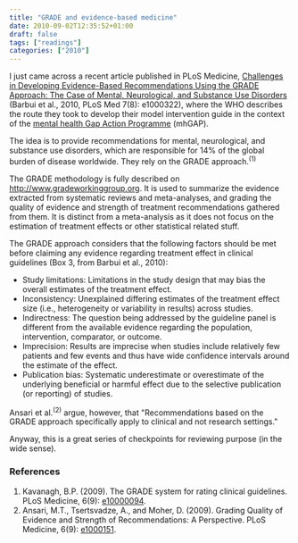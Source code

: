 ```yaml
---
title: "GRADE and evidence-based medicine"
date: 2010-09-02T12:35:52+01:00
draft: false
tags: ["readings"]
categories: ["2010"]
---
```


I just came across a recent article published in PLoS Medicine, [Challenges in Developing Evidence-Based Recommendations Using the GRADE Approach: The Case of Mental, Neurological, and Substance Use Disorders](http://www.plosmedicine.org/article/info%3Adoi%2F10.1371%2Fjournal.pmed.1000322) (Barbui et al., 2010, PLoS Med 7(8): e1000322), where the WHO describes the route they took to develop their model intervention guide in the context of the [mental health Gap Action Programme](http://www.who.int/mental_health/mhgap/en/index.html) (mhGAP).

The idea is to provide recommendations for mental, neurological, and substance use disorders, which are responsible for 14% of the global burden of disease worldwide. They rely on the GRADE approach.<sup>(1)</sup>

The GRADE methodology is fully described on <http://www.gradeworkinggroup.org>. It is used to summarize the evidence extracted from systematic reviews and meta-analyses, and grading the quality of evidence and strength of treatment recommendations gathered from them. It is distinct from a meta-analysis as it does not focus on the estimation of treatment effects or other statistical related stuff.

The GRADE approach considers that the following factors should be met before claiming any evidence regarding treatment effect in clinical guidelines (Box 3, from Barbui et al., 2010):

- Study limitations: Limitations in the study design that may bias the overall estimates of the treatment effect.
- Inconsistency: Unexplained differing estimates of the treatment effect size (i.e., heterogeneity or variability in results) across studies.
- Indirectness: The question being addressed by the guideline panel is different from the available evidence regarding the population, intervention, comparator, or outcome.
- Imprecision: Results are imprecise when studies include relatively few patients and few events and thus have wide confidence intervals around the estimate of the effect.
- Publication bias: Systematic underestimate or overestimate of the underlying beneficial or harmful effect due to the selective publication (or reporting) of studies.

Ansari et al.<sup>(2)</sup> argue, however, that "Recommendations based on the GRADE approach specifically apply to clinical and not research settings."

Anyway, this is a great series of checkpoints for reviewing purpose (in the wide sense).

### References

1. Kavanagh, B.P. (2009). The GRADE system for rating clinical guidelines. PLoS Medicine, 6(9): [e10000094](http://www.plosmedicine.org/article/info%3Adoi%2F10.1371%2Fjournal.pmed.1000094).
2. Ansari, M.T., Tsertsvadze, A., and Moher, D. (2009). Grading Quality of Evidence and Strength of Recommendations: A Perspective. PLoS Medicine, 6(9): [e1000151](http://www.plosmedicine.org/article/info%3Adoi%2F10.1371%2Fjournal.pmed.1000151).
